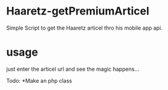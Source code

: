 Haaretz-getPremiumArticel
=========================
Simple Script to get the Haaretz articel thro his mobile app api.

usage
===========================
just enter the articel url and see the magic happens...


Todo: *Make an php class
